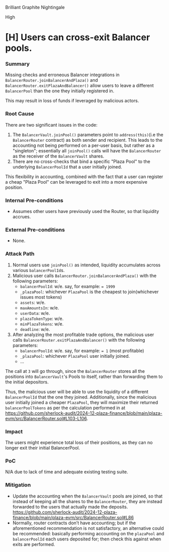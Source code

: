 Brilliant Graphite Nightingale

High

# [H] Users can cross-exit Balancer pools.

### Summary

Missing checks and erroneous Balancer integrations in `BalancerRouter.joinBalancerAndPlaza()` and `BalancerRouter.exitPlazaAndBalancer()` allow users to leave a different `BalancerPool` than the one they initially registered in. 

This may result in loss of funds if leveraged by malicious actors.

### Root Cause

There are two significant issues in the code:

1. The `BalancerVault.joinPool()` parameters point to `address(this)`(i.e the `BalancerRouter` contract) as both sender and recipient. This leads to the accounting not being performed on a per-user basis, but rather as a "singleton"; essentially all `joinPool()` calls will have the `BalancerRouter` as the receiver of the `BalancerVault` shares.
2. There are no cross-checks that bind a specific "Plaza Pool" to the underlying `BalancerPoolId` that a user initially joined.

This flexibility in accounting, combined with the fact that a user can register a cheap "Plaza Pool" can be leveraged to exit into a more expensive position.


### Internal Pre-conditions

- Assumes other users have previously used the Router, so that liquidity accrues.

### External Pre-conditions

- None.

### Attack Path

1. Normal users use `joinPool()` as intended, liquidity accumulates across various `balancerPoolId`s. 
2. Malicious user calls `BalancerRouter.joinBalancerAndPlaza()` with the following parameters:
    - `balancerPoolId`: w/e. say, for example: `= 1999`
    - `_plazaPool`: whichever `PlazaPool` is the cheapest to join(whichever issues most tokens)
    - `assets`: w/e.
    - `maxAmountsIn`: w/e.
    - `userData`: w/e.
    - `plazaTokenType`: w/e.
    - `minPlazaTokens`: w/e.
    - `deadline`: w/e.
3. After analyzing the most profitable trade options, the malicious user calls `BalancerRouter.exitPlazaAndBalancer()` with the following parameters:
    - `balancerPoolId`: w/e. say, for example: `= 1` (most profitable)
    - `_plazaPool`: whichever `PlazaPool` user initially joined.
    - …

The call at `3` will go through, since the `BalancerRouter` stores all the positions into `BalancerVault`'s Pools to itself, rather than forwarding them to the initial depositors. 

Thus, the malicious user will be able to use the liquidity of a different `BalancerPoolId` that the one they joined. Additionally, since the malicious user initially joined a cheaper `PlazaPool`, they will maximize their returned `balancerPoolTokens` as per the calculation performed in at https://github.com/sherlock-audit/2024-12-plaza-finance/blob/main/plaza-evm/src/BalancerRouter.sol#L103-L106.

### Impact

The users might experience total loss of their positions, as they can no longer exit their initial BalancerPool.

### PoC

N/A due to lack of time and adequate existing testing suite.

### Mitigation

- Update the accounting when the `BalancerVault` pools are joined, so that instead of keeping all the shares to the `BalancerRouter`, they are instead forwarded to the users that actually made the deposits. https://github.com/sherlock-audit/2024-12-plaza-finance/blob/main/plaza-evm/src/BalancerRouter.sol#L86
- Normally, router contracts don’t have accounting; but if the aforementioned recommendation is not satisfactory, an alternative could be recommended: basically performing accounting on the `plazaPool` and `balancerPoolId` each users deposited for; then check this against when exits are performed.
